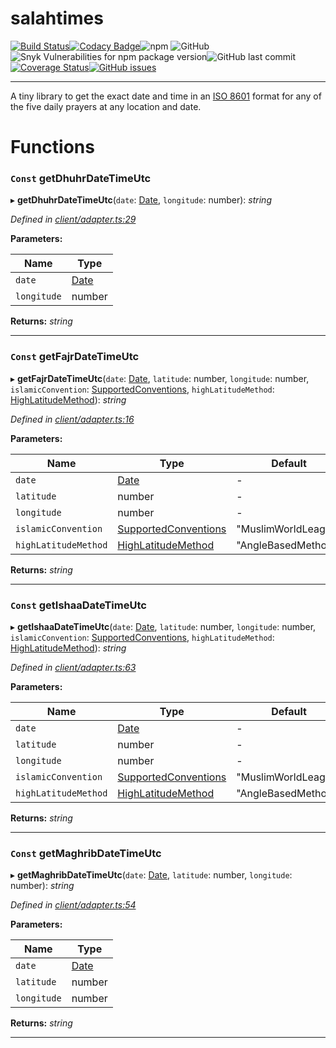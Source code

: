 # salahtimes

[![Build Status](https://travis-ci.com/doniseferi/salahtimes.svg?branch=master)](https://travis-ci.com/doniseferi/salahtimes)[![Codacy Badge](https://api.codacy.com/project/badge/Grade/27de579f6fc84188ba0aac2601ec05f0)](https://www.codacy.com/manual/doniseferi/salahtimes?utm_source=github.com&utm_medium=referral&utm_content=doniseferi/salahtimes&utm_campaign=Badge_Grade)![npm](https://img.shields.io/npm/v/salahtimes)
![GitHub](https://img.shields.io/github/license/doniseferi/salahtimes)
![Snyk Vulnerabilities for npm package version](https://img.shields.io/snyk/vulnerabilities/npm/salahtimes)![GitHub last commit](https://img.shields.io/github/last-commit/doniseferi/salahtimes)[![Coverage Status](https://coveralls.io/repos/github/doniseferi/salahtimes/badge.svg?branch=master)](https://coveralls.io/github/doniseferi/salahtimes?branch=master)[![GitHub issues](https://img.shields.io/github/issues/doniseferi/salahtimes)](https://github.com/doniseferi/salahtimes/issues)

* * * *
  
A tiny library to get the exact date and time in an [ISO 8601](https://www.wikiwand.com/en/ISO_8601) format for any of the five daily prayers at any location and date.

# Functions

### `Const` getDhuhrDateTimeUtc

▸ **getDhuhrDateTimeUtc**(`date`: [Date](docs/interfaces/__global.date.md), `longitude`: number): *string*

*Defined in [client/adapter.ts:29](https://github.com/doniseferi/salahtimes/blob/209c27c/src/client/adapter.ts#L29)*

**Parameters:**

Name | Type |
------ | ------ |
`date` | [Date](docs/interfaces/__global.date.md) |
`longitude` | number |

**Returns:** *string*

___

### `Const` getFajrDateTimeUtc

▸ **getFajrDateTimeUtc**(`date`: [Date](docs/interfaces/__global.date.md), `latitude`: number, `longitude`: number, `islamicConvention`: [SupportedConventions](README.md#supportedconventions), `highLatitudeMethod`: [HighLatitudeMethod](README.md#highlatitudemethod)): *string*

*Defined in [client/adapter.ts:16](https://github.com/doniseferi/salahtimes/blob/209c27c/src/client/adapter.ts#L16)*

**Parameters:**

Name | Type | Default |
------ | ------ | ------ |
`date` | [Date](docs/interfaces/__global.date.md) | - |
`latitude` | number | - |
`longitude` | number | - |
`islamicConvention` | [SupportedConventions](README.md#supportedconventions) | "MuslimWorldLeague" |
`highLatitudeMethod` | [HighLatitudeMethod](README.md#highlatitudemethod) | "AngleBasedMethod" |

**Returns:** *string*

___

### `Const` getIshaaDateTimeUtc

▸ **getIshaaDateTimeUtc**(`date`: [Date](docs/interfaces/__global.date.md), `latitude`: number, `longitude`: number, `islamicConvention`: [SupportedConventions](README.md#supportedconventions), `highLatitudeMethod`: [HighLatitudeMethod](README.md#highlatitudemethod)): *string*

*Defined in [client/adapter.ts:63](https://github.com/doniseferi/salahtimes/blob/209c27c/src/client/adapter.ts#L63)*

**Parameters:**

Name | Type | Default |
------ | ------ | ------ |
`date` | [Date](docs/interfaces/__global.date.md) | - |
`latitude` | number | - |
`longitude` | number | - |
`islamicConvention` | [SupportedConventions](README.md#supportedconventions) | "MuslimWorldLeague" |
`highLatitudeMethod` | [HighLatitudeMethod](README.md#highlatitudemethod) | "AngleBasedMethod" |

**Returns:** *string*

___

### `Const` getMaghribDateTimeUtc

▸ **getMaghribDateTimeUtc**(`date`: [Date](docs/interfaces/__global.date.md), `latitude`: number, `longitude`: number): *string*

*Defined in [client/adapter.ts:54](https://github.com/doniseferi/salahtimes/blob/209c27c/src/client/adapter.ts#L54)*

**Parameters:**

Name | Type |
------ | ------ |
`date` | [Date](docs/interfaces/__global.date.md) |
`latitude` | number |
`longitude` | number |

**Returns:** *string*

___